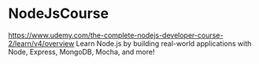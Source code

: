 # NodeJsCourse
https://www.udemy.com/the-complete-nodejs-developer-course-2/learn/v4/overview
Learn Node.js by building real-world applications with Node, Express, MongoDB, Mocha, and more! 
